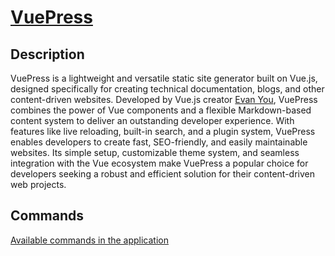 # [VuePress](https://v2.vuepress.vuejs.org/)

## Description

VuePress is a lightweight and versatile static site generator built on Vue.js, designed specifically for creating technical documentation, blogs, and other content-driven websites. Developed by Vue.js creator [Evan You](https://evanyou.me/), VuePress combines the power of Vue components and a flexible Markdown-based content system to deliver an outstanding developer experience. With features like live reloading, built-in search, and a plugin system, VuePress enables developers to create fast, SEO-friendly, and easily maintainable websites. Its simple setup, customizable theme system, and seamless integration with the Vue ecosystem make VuePress a popular choice for developers seeking a robust and efficient solution for their content-driven web projects.

## Commands

[Available commands in the application](/reference/cli.html#vue-press)
